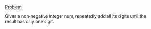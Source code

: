 [Problem](https://leetcode.com/problems/add-digits/)

Given a non-negative integer num, repeatedly add all its digits until the result has only one digit.
